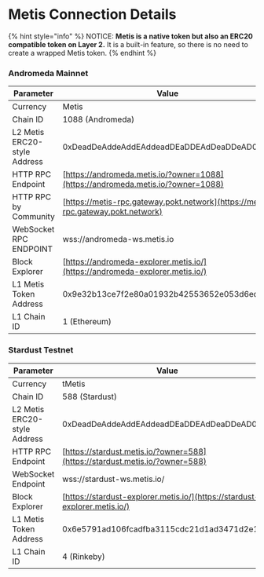 # Metis Connection Details

{% hint style="info" %}
NOTICE: **Metis is a native token but also an ERC20 compatible token on Layer 2.** It is a built-in feature, so there is no need to create a wrapped Metis token.
{% endhint %}

### Andromeda Mainnet

| Parameter                    | Value                                                                            |
| ---------------------------- | -------------------------------------------------------------------------------- |
| Currency                     | Metis                                                                            |
| Chain ID                     | 1088 (Andromeda)                                                                 |
| L2 Metis ERC20-style Address | 0xDeadDeAddeAddEAddeadDEaDDEAdDeaDDeAD0000                                       |
| HTTP RPC Endpoint            | [https://andromeda.metis.io/?owner=1088](https://andromeda.metis.io/?owner=1088) |
| HTTP RPC by Community        | [https://metis-rpc.gateway.pokt.network](https://metis-rpc.gateway.pokt.network) |
| WebSocket RPC ENDPOINT       | wss://andromeda-ws.metis.io                                                      |
| Block Explorer               | [https://andromeda-explorer.metis.io/](https://andromeda-explorer.metis.io/)     |
| L1 Metis Token Address       | 0x9e32b13ce7f2e80a01932b42553652e053d6ed8e                                       |
| L1 Chain ID                  | 1 (Ethereum)                                                                     |

### Stardust Testnet

| Parameter                    | Value                                                                        |
| ---------------------------- | ---------------------------------------------------------------------------- |
| Currency                     | tMetis                                                                       |
| Chain ID                     | 588 (Stardust)                                                               |
| L2 Metis ERC20-style Address | 0xDeadDeAddeAddEAddeadDEaDDEAdDeaDDeAD0000                                   |
| HTTP RPC Endpoint            | [https://stardust.metis.io/?owner=588](https://stardust.metis.io/?owner=588) |
| WebSocket Endpoint           | wss://stardust-ws.metis.io/                                                  |
| Block Explorer               | [https://stardust-explorer.metis.io/](https://stardust-explorer.metis.io/)   |
| L1 Metis Token Address       | 0x6e5791ad106fcadfba3115cdc21d1ad3471d2e13                                   |
| L1 Chain ID                  | 4 (Rinkeby)                                                                  |
